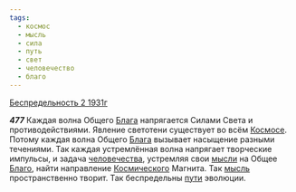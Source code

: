 ```yaml
---
tags:
  - космос
  - мысль
  - сила
  - путь
  - свет
  - человечество
  - благо
---
```


[Беспредельность 2 1931г](/agni/1931)

___477___
Каждая волна Общего [Блага](/tag/#благо) напрягается Силами Света и противодействиями. Явление светотени существует во всём [Космосе](/tag/#космос). Потому каждая волна Общего [Блага](/tag/#благо) вызывает насыщение разными течениями. Так каждая устремлённая волна напрягает творческие импульсы, и задача [человечества](/tag/#человечество), устремляя свои [мысли](/tag/#[мысль](/tag/#мысль)) на Общее [Благо](/tag/#благо), найти направление [Космического](/tag/#космос) Магнита. Так [мысль](/tag/#мысль) пространственно творит. Так беспредельны [пути](/tag/#путь) эволюции.   

